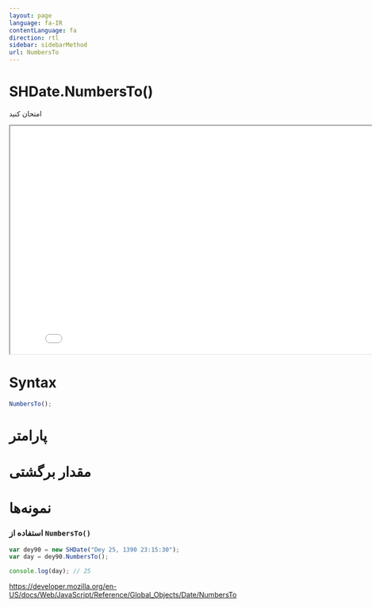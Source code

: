 ```yaml
---
layout: page
language: fa-IR
contentLanguage: fa
direction: rtl
sidebar: sidebarMethod
url: NumbersTo
---
```


# SHDate.NumbersTo()

امتحان کنید

<iframe style="width: 830px; height: 460px;" src="/SHDateTime-js/examples/live.html?function=NumbersTo" title="MDN Web Docs Interactive Example" loading="lazy"></iframe>
<br/>

# Syntax

```js
NumbersTo();
```

# پارامتر

# مقدار برگشتی

# نمونه‌ها

### استفاده از <code dir="ltr">NumbersTo()</code>

```js
var dey90 = new SHDate("Dey 25, 1390 23:15:30");
var day = dey90.NumbersTo();

console.log(day); // 25
```

https://developer.mozilla.org/en-US/docs/Web/JavaScript/Reference/Global_Objects/Date/NumbersTo
